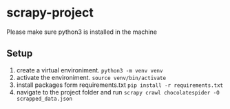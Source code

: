 # scrapy-project

Please make sure python3 is installed in the machine

Setup
-----
1. create a virtual environiment. ```python3 -m venv venv```
2. activate the environiment. ```source venv/bin/activate```
3. install packages form requirements.txt ```pip install -r requirements.txt```
4. navigate to the project folder and run ```scrapy crawl chocolatespider -O scrapped_data.json```
